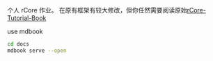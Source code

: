个人 rCore 作业。
在原有框架有较大修改，但你任然需要阅读原始[rCore-Tutorial-Book](https://rcore-os.cn/rCore-Tutorial-Book-v3/)

use mdbook
```sh
cd docs
mdbook serve --open
```